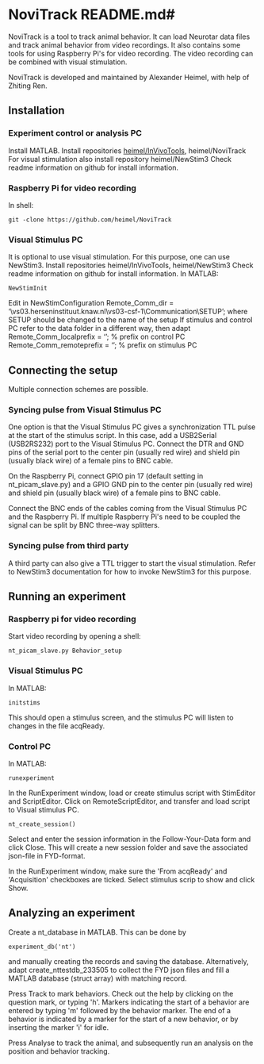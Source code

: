 ﻿# NoviTrack README.md#

NoviTrack is a tool to track animal behavior. It can load Neurotar data files and track animal behavior 
from video recordings. It also contains some tools for using Raspberry Pi's for video recording. The video recording can be combined with visual stimulation. 

NoviTrack is developed and maintained by Alexander Heimel, with help of Zhiting Ren.

## Installation ##

### Experiment control or analysis PC ###

Install MATLAB.
Install repositories [heimel/InVivoTools](https://github.com/heimel/InVivoTools), heimel/NoviTrack
For visual stimulation also install repository heimel/NewStim3
Check readme information on github for install information.

### Raspberry Pi for video recording ###
In shell:
```
git -clone https://github.com/heimel/NoviTrack 
```

### Visual Stimulus PC ###

It is optional to use visual stimulation. For this purpose, one can
use NewStim3. Install repositories heimel/InVivoTools, heimel/NewStim3
Check readme information on github for install information.
In MATLAB:
```
NewStimInit
``` 
Edit in NewStimConfiguration
Remote_Comm_dir = ‘\\vs03.herseninstituut.knaw.nl\vs03-csf-1\Communication\SETUP’;
where SETUP should be changed to the name of the setup
If stimulus and control PC refer to the data folder in a different way, then adapt
Remote_Comm_localprefix = ‘’; % prefix on control PC
Remote_Comm_remoteprefix = ‘’; % prefix on stimulus PC


## Connecting the setup ##

Multiple connection schemes are possible. 

### Syncing pulse from Visual Stimulus PC ###

One option is that the Visual Stimulus PC gives a synchronization TTL pulse at the start of the stimulus script. In this case, add a USB2Serial (USB2RS232) port to the Visual Stimulus PC. Connect the DTR and GND pins of the serial port to the center pin (usually red wire) and shield pin (usually black wire) of a female pins to BNC cable.

On the Raspberry Pi, connect GPIO pin 17 (default setting in nt_picam_slave.py) and a GPIO GND pin to the center pin (usually red wire) and shield pin (usually black wire) of a female pins to BNC cable.

Connect the BNC ends of the cables coming from the Visual Stimulus PC and the Raspberry Pi. If multiple Raspberry Pi's need to be coupled the signal can be split by BNC three-way splitters.

### Syncing pulse from third party ###

A third party can also give a TTL trigger to start the visual stimulation. Refer to NewStim3 documentation for how to invoke NewStim3 for this purpose.



## Running an experiment ##

### Raspberry pi for video recording ###

Start video recording by opening a shell:
``` 
nt_picam_slave.py Behavior_setup
``` 


### Visual Stimulus PC ###

In MATLAB:
``` 
initstims
``` 
This should open a stimulus screen, and the stimulus PC will listen to changes in the file acqReady.


### Control PC ###

In MATLAB:
``` 
runexperiment
``` 
In the RunExperiment window, load or create stimulus script with StimEditor and ScriptEditor.
Click on RemoteScriptEditor, and transfer and load script to Visual stimulus PC.
``` 
nt_create_session()
``` 
Select and enter the session information in the Follow-Your-Data form and click Close. This will create a new session folder and save the associated json-file in FYD-format.

In the RunExperiment window, make sure the 'From acqReady' and 'Acquisition' checkboxes are ticked. 
Select stimulus scrip to show and click Show.


## Analyzing an experiment ##

Create a nt_database in MATLAB. This can be done by
```
experiment_db('nt')
```
and manually creating the records and saving the database. Alternatively, 
adapt create_nttestdb_233505 to collect the FYD json files and fill a MATLAB 
database (struct array) with matching record.

Press Track to mark behaviors. Check out the help by clicking on the question mark, or typing 'h'.
Markers indicating the start of a behavior are entered by typing 'm' followed by the behavior marker. 
The end of a behavior is indicated by a marker for the start of a new behavior, or by inserting 
the marker 'i' for idle. 

Press Analyse to track the animal, and subsequently run an analysis on the position and behavior
tracking.






